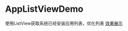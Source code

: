 # AppListViewDemo
使用ListView获取系统已经安装应用列表，优化列表
[效果展示](http://images.cnblogs.com/cnblogs_com/dashucoding/1247529/o_QQ%E6%88%AA%E5%9B%BE20180703191804.png)
